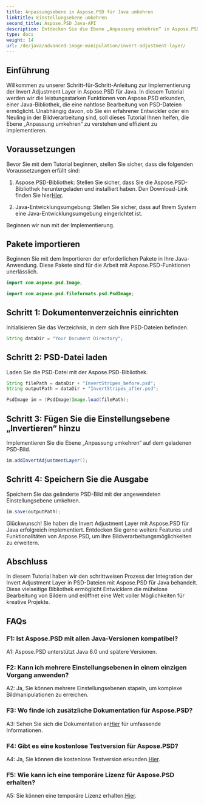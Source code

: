 ```yaml
---
title: Anpassungsebene in Aspose.PSD für Java umkehren
linktitle: Einstellungsebene umkehren
second_title: Aspose.PSD Java-API
description: Entdecken Sie die Ebene „Anpassung umkehren“ in Aspose.PSD für Java. Eine leistungsstarke Java-Bibliothek für die nahtlose Bearbeitung von PSD-Dateien.
type: docs
weight: 14
url: /de/java/advanced-image-manipulation/invert-adjustment-layer/
---
```

## Einführung

Willkommen zu unserer Schritt-für-Schritt-Anleitung zur Implementierung der Invert Adjustment Layer in Aspose.PSD für Java. In diesem Tutorial werden wir die leistungsstarken Funktionen von Aspose.PSD erkunden, einer Java-Bibliothek, die eine nahtlose Bearbeitung von PSD-Dateien ermöglicht. Unabhängig davon, ob Sie ein erfahrener Entwickler oder ein Neuling in der Bildverarbeitung sind, soll dieses Tutorial Ihnen helfen, die Ebene „Anpassung umkehren“ zu verstehen und effizient zu implementieren.

## Voraussetzungen

Bevor Sie mit dem Tutorial beginnen, stellen Sie sicher, dass die folgenden Voraussetzungen erfüllt sind:

1. Aspose.PSD-Bibliothek: Stellen Sie sicher, dass Sie die Aspose.PSD-Bibliothek heruntergeladen und installiert haben. Den Download-Link finden Sie hier[Hier](https://releases.aspose.com/psd/java/).

2. Java-Entwicklungsumgebung: Stellen Sie sicher, dass auf Ihrem System eine Java-Entwicklungsumgebung eingerichtet ist.

Beginnen wir nun mit der Implementierung.

## Pakete importieren

Beginnen Sie mit dem Importieren der erforderlichen Pakete in Ihre Java-Anwendung. Diese Pakete sind für die Arbeit mit Aspose.PSD-Funktionen unerlässlich.

```java
import com.aspose.psd.Image;

import com.aspose.psd.fileformats.psd.PsdImage;
```

## Schritt 1: Dokumentenverzeichnis einrichten

Initialisieren Sie das Verzeichnis, in dem sich Ihre PSD-Dateien befinden.

```java
String dataDir = "Your Document Directory";
```

## Schritt 2: PSD-Datei laden

Laden Sie die PSD-Datei mit der Aspose.PSD-Bibliothek.

```java
String filePath = dataDir + "InvertStripes_before.psd";
String outputPath = dataDir + "InvertStripes_after.psd";

PsdImage im = (PsdImage)Image.load(filePath);
```

## Schritt 3: Fügen Sie die Einstellungsebene „Invertieren“ hinzu

Implementieren Sie die Ebene „Anpassung umkehren“ auf dem geladenen PSD-Bild.

```java
im.addInvertAdjustmentLayer();
```

## Schritt 4: Speichern Sie die Ausgabe

Speichern Sie das geänderte PSD-Bild mit der angewendeten Einstellungsebene umkehren.

```java
im.save(outputPath);
```

Glückwunsch! Sie haben die Invert Adjustment Layer mit Aspose.PSD für Java erfolgreich implementiert. Entdecken Sie gerne weitere Features und Funktionalitäten von Aspose.PSD, um Ihre Bildverarbeitungsmöglichkeiten zu erweitern.

## Abschluss

In diesem Tutorial haben wir den schrittweisen Prozess der Integration der Invert Adjustment Layer in PSD-Dateien mit Aspose.PSD für Java behandelt. Diese vielseitige Bibliothek ermöglicht Entwicklern die mühelose Bearbeitung von Bildern und eröffnet eine Welt voller Möglichkeiten für kreative Projekte.

## FAQs

### F1: Ist Aspose.PSD mit allen Java-Versionen kompatibel?

A1: Aspose.PSD unterstützt Java 6.0 und spätere Versionen.

### F2: Kann ich mehrere Einstellungsebenen in einem einzigen Vorgang anwenden?

A2: Ja, Sie können mehrere Einstellungsebenen stapeln, um komplexe Bildmanipulationen zu erreichen.

### F3: Wo finde ich zusätzliche Dokumentation für Aspose.PSD?

 A3: Sehen Sie sich die Dokumentation an[Hier](https://reference.aspose.com/psd/java/) für umfassende Informationen.

### F4: Gibt es eine kostenlose Testversion für Aspose.PSD?

 A4: Ja, Sie können die kostenlose Testversion erkunden.[Hier](https://releases.aspose.com/).

### F5: Wie kann ich eine temporäre Lizenz für Aspose.PSD erhalten?

A5: Sie können eine temporäre Lizenz erhalten.[Hier](https://purchase.aspose.com/temporary-license/).